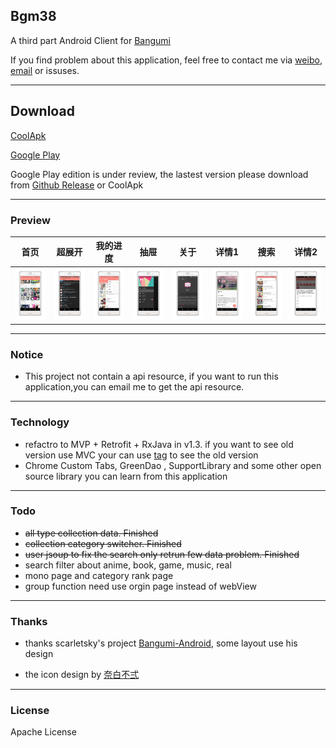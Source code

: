 

## Bgm38

A third part Android Client for  [Bangumi](http://bangumi.tv/)

If you find problem about this application, feel free to contact me via [weibo](http://weibo.com/xiongzba), [email](mailto:zubinxiong@gmail.com) or issuses. 

---

## Download

[CoolApk](http://coolapk.com/apk/me.ewriter.bangumitv)

[Google Play](https://play.google.com/store/apps/details?id=me.ewriter.bangumitv)

Google Play edition is under review, the lastest version please download from [Github Release](https://github.com/zubinxiong/Bgm38/releases) or CoolApk

---

### Preview

| 首页 | 超展开 | 我的进度 | 抽屉 | 关于 | 详情1| 搜索 | 详情2 |
|--- |---| ---| ---| ---| ---| ---| ---|
| ![](art/art0.jpg) | ![](art/art1.jpg) | ![](art/art2.jpg) | ![](art/art3.jpg) | ![](art/art4.jpg) | ![](art/art5.jpg) | ![](art/art6.jpg) | ![](art/art7.jpg) | ![](art/art8.jpg) |

---

### Notice

- This project not contain a api resource, if you want to run this application,you can email me to get the api resource.

---

### Technology

- refactro to MVP + Retrofit + RxJava in v1.3. if you want to see old version use MVC your can use [tag](https://github.com/zubinxiong/Bgm38/tree/1.2.0) to see the old version
- Chrome Custom Tabs, GreenDao , SupportLibrary and some other open source library you can learn from this application 

---

### Todo

- ~~all type collection data. Finished~~
- ~~collection category switcher. Finished~~
- ~~user jsoup to fix the search only retrun few data problem. Finished~~
- search filter about anime, book, game, music, real
- mono page and category rank page
- group function need use orgin page instead of webView

---

### Thanks

- thanks scarletsky's project [Bangumi-Android](https://github.com/scarletsky/Bangumi-Android), some layout use his design

- the icon design by [奈白不弍](http://bangumi.tv/user/buernia)

---

### License

Apache License
